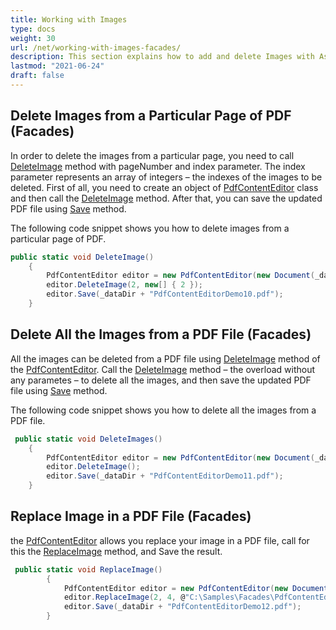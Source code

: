 ```yaml
---
title: Working with Images
type: docs
weight: 30
url: /net/working-with-images-facades/
description: This section explains how to add and delete Images with Aspose.PDF Facades using PdfContentEditor Class.
lastmod: "2021-06-24"
draft: false
---
```


## Delete Images from a Particular Page of PDF (Facades)

In order to delete the images from a particular page, you need to call [DeleteImage](https://apireference.aspose.com/pdf/net/aspose.pdf.facades.pdfcontenteditor/deleteimage/methods/1) method with pageNumber and index parameter. The index parameter represents an array of integers – the indexes of the images to be deleted. First of all, you need to create an object of [PdfContentEditor](https://apireference.aspose.com/pdf/net/aspose.pdf.facades/pdfcontenteditor) class and then call the [DeleteImage](https://apireference.aspose.com/pdf/net/aspose.pdf.facades.pdfcontenteditor/deleteimage/methods/1) method. After that, you can save the updated PDF file using [Save](https://apireference.aspose.com/pdf/net/aspose.pdf/document/methods/save/index) method. 

The following code snippet shows you how to delete images from a particular page of PDF.

```csharp
public static void DeleteImage()
    {
        PdfContentEditor editor = new PdfContentEditor(new Document(_dataDir + "sample.pdf"));
        editor.DeleteImage(2, new[] { 2 });
        editor.Save(_dataDir + "PdfContentEditorDemo10.pdf");
    }
```

## Delete All the Images from a PDF File (Facades)

All the images can be deleted from a PDF file using [DeleteImage](https://apireference.aspose.com/pdf/net/aspose.pdf.facades.pdfcontenteditor/deleteimage/methods/1) method of the [PdfContentEditor](https://apireference.aspose.com/pdf/net/aspose.pdf.facades/pdfcontenteditor). Call the [DeleteImage](https://apireference.aspose.com/pdf/net/aspose.pdf.facades.pdfcontenteditor/deleteimage/methods/1) method – the overload without any parametes – to delete all the images, and then save the updated PDF file using [Save](https://apireference.aspose.com/pdf/net/aspose.pdf/document/methods/save/index) method. 

The following code snippet shows you how to delete all the images from a PDF file.

```csharp
 public static void DeleteImages()
    {
        PdfContentEditor editor = new PdfContentEditor(new Document(_dataDir + "sample.pdf"));
        editor.DeleteImage();
        editor.Save(_dataDir + "PdfContentEditorDemo11.pdf");
    }
```

## Replace Image in a PDF File (Facades)

the [PdfContentEditor](https://apireference.aspose.com/pdf/net/aspose.pdf.facades/pdfcontenteditor) allows you replace your image in a PDF file, call for this the [ReplaceImage](https://apireference.aspose.com/pdf/net/aspose.pdf.facades/pdfcontenteditor/methods/replaceimage) method, and Save the result.

```csharp
 public static void ReplaceImage()
        {
            PdfContentEditor editor = new PdfContentEditor(new Document(_dataDir + "sample_cats_dogs.pdf"));
            editor.ReplaceImage(2, 4, @"C:\Samples\Facades\PdfContentEditor\cat04.jpg");
            editor.Save(_dataDir + "PdfContentEditorDemo12.pdf");
        }
```
